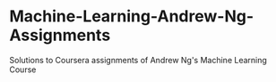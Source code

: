 # Machine-Learning-Andrew-Ng-Assignments
Solutions to Coursera assignments of Andrew Ng's Machine Learning Course
